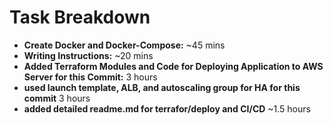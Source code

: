 # Task Breakdown

- **Create Docker and Docker-Compose:** ~45 mins
- **Writing Instructions:** ~20 mins
- **Added Terraform Modules and Code for Deploying Application to AWS Server for this Commit:** 3 hours
- **used launch template, ALB, and autoscaling group for HA for this commit** 3 hours
- **added detailed readme.md for terrafor/deploy and CI/CD** ~1.5 hours
